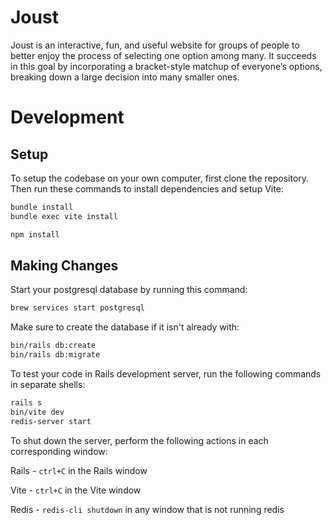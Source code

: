 # Joust
Joust is an interactive, fun, and useful website for groups of people to better enjoy the process of selecting one option among many. It succeeds in this goal by incorporating a bracket-style matchup of everyone’s options, breaking down a large decision into many smaller ones.

# Development
## Setup
To setup the codebase on your own computer, first clone the repository. Then run these commands to install dependencies and setup Vite:
```bash
bundle install
bundle exec vite install

npm install
```

## Making Changes
Start your postgresql database by running this command:
```bash
brew services start postgresql
```

Make sure to create the database if it isn't already with:
```bash
bin/rails db:create
bin/rails db:migrate
```

To test your code in Rails development server, run the following commands in separate shells:
```bash
rails s
bin/vite dev
redis-server start
```

To shut down the server, perform the following actions in each corresponding window:

Rails - `ctrl+C` in the Rails window

Vite - `ctrl+C` in the Vite window

Redis - `redis-cli shutdown` in any window that is not running redis
